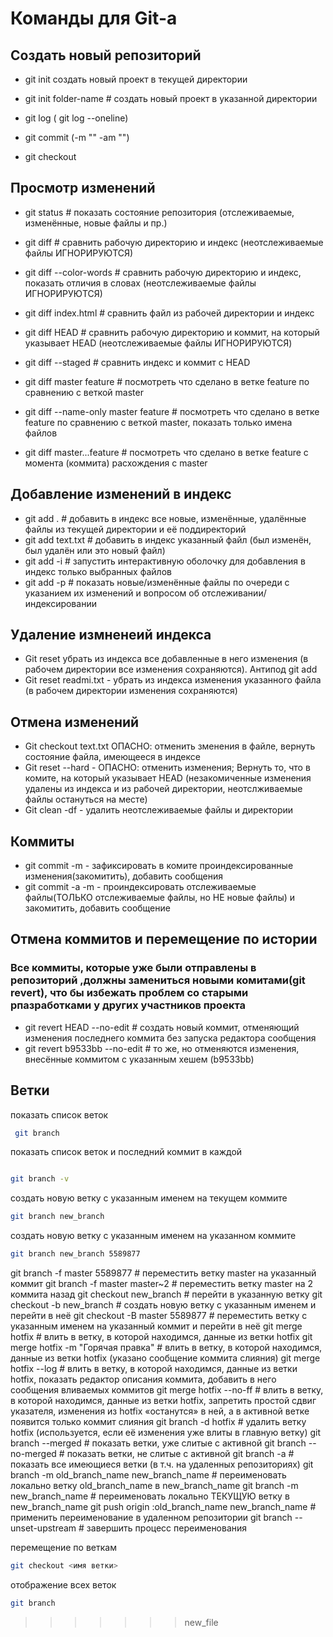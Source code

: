 # Команды для Git-a
## Создать новый репозиторий
* git init создать новый проект в текущей директории
* git init folder-name # создать новый проект в указанной директории

* git log    ( git log --oneline)
* git commit   (-m ""  -am "")
* git checkout 
## Просмотр изменений
* git status              # показать состояние репозитория (отслеживаемые, изменённые, новые файлы и пр.)

* git diff                # сравнить рабочую директорию и индекс (неотслеживаемые файлы ИГНОРИРУЮТСЯ)
* git diff --color-words  # сравнить рабочую директорию и индекс, показать отличия в словах (неотслеживаемые файлы ИГНОРИРУЮТСЯ)
* git diff index.html     # сравнить файл из рабочей директории и индекс
* git diff HEAD           # сравнить рабочую директорию и коммит, на который указывает HEAD (неотслеживаемые файлы ИГНОРИРУЮТСЯ)
* git diff --staged       # сравнить индекс и коммит с HEAD
* git diff master feature # посмотреть что сделано в ветке feature по сравнению с веткой master
* git diff --name-only master feature # посмотреть что сделано в ветке feature по сравнению с веткой master, показать только имена файлов
* git diff master...feature # посмотреть что сделано в ветке feature с момента (коммита) расхождения с master
## Добавление изменений в индекс
* git add .        # добавить в индекс все новые, изменённые, удалённые файлы из текущей директории и её поддиректорий
* git add text.txt # добавить в индекс указанный файл (был изменён, был удалён или это новый файл)
* git add -i       # запустить интерактивную оболочку для добавления в индекс только выбранных файлов
* git add -p       # показать новые/изменённые файлы по очереди с указанием их изменений и вопросом об отслеживании/индексировании

## Удаление измненеий индекса 
* Git reset убрать из индекса все добавленные в него изменения (в рабочем директории все изменения сохраняются). Антипод git add
* Git reset readmi.txt - убрать из индекса изменения указанного файла (в рабочем директории изменения сохраняются)

## Отмена изменений 
* Git checkout text.txt ОПАСНО: отменить зменения в файле, вернуть состояние файла, имеющееся в индексе
* Git reset --hard - ОПАСНО: отменить изменения; Вернуть то, что в комите, на который указывает HEAD (незакомиченные изменения удалены из индекса и из рабочей директории, неотслживаемые файлы остануться на месте)
* Git clean -df - удалить неотслеживаемые файлы и директории

## Коммиты 
* git commit -m - зафиксировать в комите проиндексированные изменения(закомитить), добавить сообщения
* git commit -a -m - проиндексировать отслеживаемые файлы(ТОЛЬКО отслеживаемые файлы, но НЕ новые файлы) и закомитить, добавить сообщение

## Отмена коммитов и перемещение по истории
### Все коммиты, которые уже были отправлены в репозиторий ,должны замениться новыми комитами(git revert), что бы избежать проблем со старыми рпазработками у других участников проекта

* git revert HEAD --no-edit    # создать новый коммит, отменяющий изменения последнего коммита без запуска редактора сообщения
* git revert b9533bb --no-edit # то же, но отменяются изменения, внесённые коммитом с указанным хешем (b9533bb)
## Ветки
показать список веток
```sh
 git branch 
 ```   
 показать список веток и последний коммит в каждой         
```sh

git branch -v 
```
создать новую ветку с указанным именем на текущем коммите
   ```sh
git branch new_branch 
```

 создать новую ветку с указанным именем на указанном коммите
 ```sh
 git branch new_branch 5589877 
```
git branch -f master 5589877  # переместить ветку master на указанный коммит
git branch -f master master~2 # переместить ветку master на 2 коммита назад
git checkout new_branch    # перейти в указанную ветку
git checkout -b new_branch # создать новую ветку с указанным именем и перейти в неё
git checkout -B master 5589877 # переместить ветку с указанным именем на указанный коммит и перейти в неё
git merge hotfix           # влить в ветку, в которой находимся, данные из ветки hotfix
git merge hotfix -m "Горячая правка" # влить в ветку, в которой находимся, данные из ветки hotfix (указано сообщение коммита слияния)
git merge hotfix --log     # влить в ветку, в которой находимся, данные из ветки hotfix, показать редактор описания коммита, добавить в него сообщения вливаемых коммитов
git merge hotfix --no-ff   # влить в ветку, в которой находимся, данные из ветки hotfix, запретить простой сдвиг указателя, изменения из hotfix «останутся» в ней, а в активной ветке появится только коммит слияния
git branch -d hotfix       # удалить ветку hotfix (используется, если её изменения уже влиты в главную ветку)
git branch --merged        # показать ветки, уже слитые с активной
git branch --no-merged     # показать ветки, не слитые с активной
git branch -a              # показать все имеющиеся ветки (в т.ч. на удаленных репозиториях)
git branch -m old_branch_name new_branch_name # переименовать локально ветку old_branch_name в new_branch_name
git branch -m new_branch_name # переименовать локально ТЕКУЩУЮ ветку в new_branch_name
git push origin :old_branch_name new_branch_name # применить переименование в удаленном репозитории
git branch --unset-upstream # завершить процесс переименования

перемещение по веткам
```sh
git checkout <имя ветки>
```

отображение всех веток
```sh
git branch
```
>>>>>>> new_file
